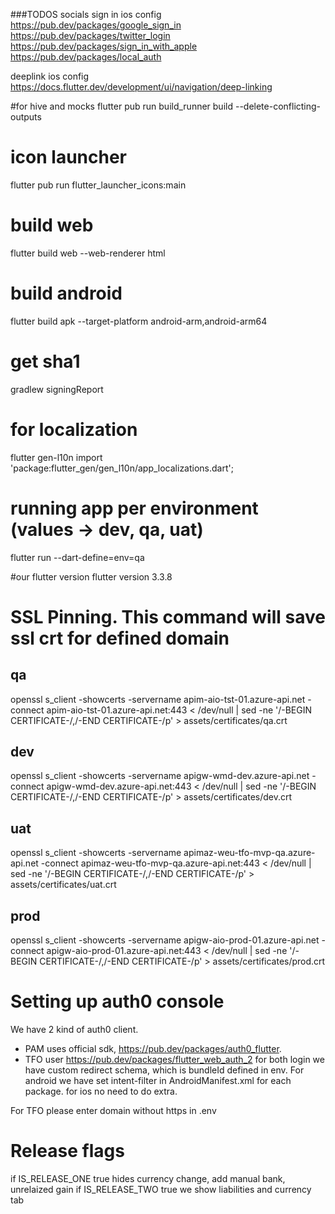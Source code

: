 ###TODOS
socials sign in ios config  
https://pub.dev/packages/google_sign_in
https://pub.dev/packages/twitter_login
https://pub.dev/packages/sign_in_with_apple
https://pub.dev/packages/local_auth

deeplink ios config  
https://docs.flutter.dev/development/ui/navigation/deep-linking

#for hive and mocks
flutter pub run build_runner build --delete-conflicting-outputs

# icon launcher

flutter pub run flutter_launcher_icons:main

# build web

flutter build web --web-renderer html

# build android

flutter build apk --target-platform android-arm,android-arm64

# get sha1

gradlew signingReport

# for localization

flutter gen-l10n
import 'package:flutter_gen/gen_l10n/app_localizations.dart';

# running app per environment (values -> dev, qa, uat)

flutter run --dart-define=env=qa

#our flutter version
flutter version 3.3.8

# SSL Pinning. This command will save ssl crt for defined domain

## qa

openssl s_client -showcerts -servername apim-aio-tst-01.azure-api.net -connect apim-aio-tst-01.azure-api.net:443 < /dev/null | sed -ne '/-BEGIN CERTIFICATE-/,/-END CERTIFICATE-/p' > assets/certificates/qa.crt

## dev

openssl s_client -showcerts -servername apigw-wmd-dev.azure-api.net -connect apigw-wmd-dev.azure-api.net:443 < /dev/null | sed -ne '/-BEGIN CERTIFICATE-/,/-END CERTIFICATE-/p' > assets/certificates/dev.crt

## uat

openssl s_client -showcerts -servername apimaz-weu-tfo-mvp-qa.azure-api.net -connect apimaz-weu-tfo-mvp-qa.azure-api.net:443 < /dev/null | sed -ne '/-BEGIN CERTIFICATE-/,/-END CERTIFICATE-/p' > assets/certificates/uat.crt

## prod

openssl s_client -showcerts -servername apigw-aio-prod-01.azure-api.net -connect apigw-aio-prod-01.azure-api.net:443 < /dev/null | sed -ne '/-BEGIN CERTIFICATE-/,/-END CERTIFICATE-/p' > assets/certificates/prod.crt

# Setting up auth0 console

We have 2 kind of auth0 client.

- PAM uses official sdk, https://pub.dev/packages/auth0_flutter.
- TFO user https://pub.dev/packages/flutter_web_auth_2
  for both login we have custom redirect schema, which is bundleId defined in env. For android we have set intent-filter in AndroidManifest.xml for each package. for ios no need to do extra.

For TFO please enter domain without https in .env

# Release flags
if IS_RELEASE_ONE true hides currency change, add manual bank, unrelaized gain
if IS_RELEASE_TWO true we show liabilities and currency tab 
